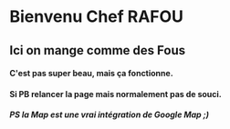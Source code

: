 # Bienvenu Chef RAFOU

## Ici on mange comme des Fous

#### C'est pas super beau, mais ça fonctionne.
#### Si PB relancer la page mais normalement pas de souci.
##### PS la Map est une vrai intégration de Google Map ;)
